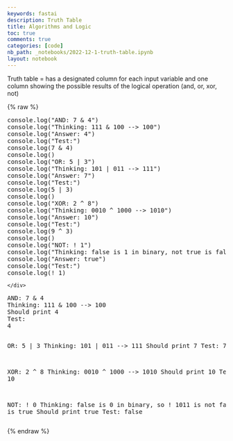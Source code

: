 ```yaml
---
keywords: fastai
description: Truth Table
title: Algorithms and Logic
toc: true
comments: true
categories: [code]
nb_path: _notebooks/2022-12-1-truth-table.ipynb
layout: notebook
---
```


<!--
#################################################
### THIS FILE WAS AUTOGENERATED! DO NOT EDIT! ###
#################################################
# file to edit: _notebooks/2022-12-1-truth-table.ipynb
-->

<div class="container" id="notebook-container">
        
<div class="cell border-box-sizing text_cell rendered"><div class="inner_cell">
<div class="text_cell_render border-box-sizing rendered_html">
<p>Truth table = has a designated column for each input variable and one column showing the possible results of the logical operation (and, or, xor, not)</p>

</div>
</div>
</div>
    {% raw %}
    
<div class="cell border-box-sizing code_cell rendered">
<div class="input">

<div class="inner_cell">
    <div class="input_area">
<div class=" highlight hl-javascript"><pre><span></span><span class="nx">console</span><span class="p">.</span><span class="nx">log</span><span class="p">(</span><span class="s2">&quot;AND: 7 &amp; 4&quot;</span><span class="p">)</span>
<span class="nx">console</span><span class="p">.</span><span class="nx">log</span><span class="p">(</span><span class="s2">&quot;Thinking: 111 &amp; 100 --&gt; 100&quot;</span><span class="p">)</span>
<span class="nx">console</span><span class="p">.</span><span class="nx">log</span><span class="p">(</span><span class="s2">&quot;Answer: 4&quot;</span><span class="p">)</span>
<span class="nx">console</span><span class="p">.</span><span class="nx">log</span><span class="p">(</span><span class="s2">&quot;Test:&quot;</span><span class="p">)</span>
<span class="nx">console</span><span class="p">.</span><span class="nx">log</span><span class="p">(</span><span class="mf">7</span> <span class="o">&amp;</span> <span class="mf">4</span><span class="p">)</span>
<span class="nx">console</span><span class="p">.</span><span class="nx">log</span><span class="p">()</span>
<span class="nx">console</span><span class="p">.</span><span class="nx">log</span><span class="p">(</span><span class="s2">&quot;OR: 5 | 3&quot;</span><span class="p">)</span>
<span class="nx">console</span><span class="p">.</span><span class="nx">log</span><span class="p">(</span><span class="s2">&quot;Thinking: 101 | 011 --&gt; 111&quot;</span><span class="p">)</span>
<span class="nx">console</span><span class="p">.</span><span class="nx">log</span><span class="p">(</span><span class="s2">&quot;Answer: 7&quot;</span><span class="p">)</span>
<span class="nx">console</span><span class="p">.</span><span class="nx">log</span><span class="p">(</span><span class="s2">&quot;Test:&quot;</span><span class="p">)</span>
<span class="nx">console</span><span class="p">.</span><span class="nx">log</span><span class="p">(</span><span class="mf">5</span> <span class="o">|</span> <span class="mf">3</span><span class="p">)</span>
<span class="nx">console</span><span class="p">.</span><span class="nx">log</span><span class="p">()</span>
<span class="nx">console</span><span class="p">.</span><span class="nx">log</span><span class="p">(</span><span class="s2">&quot;XOR: 2 ^ 8&quot;</span><span class="p">)</span>
<span class="nx">console</span><span class="p">.</span><span class="nx">log</span><span class="p">(</span><span class="s2">&quot;Thinking: 0010 ^ 1000 --&gt; 1010&quot;</span><span class="p">)</span>
<span class="nx">console</span><span class="p">.</span><span class="nx">log</span><span class="p">(</span><span class="s2">&quot;Answer: 10&quot;</span><span class="p">)</span>
<span class="nx">console</span><span class="p">.</span><span class="nx">log</span><span class="p">(</span><span class="s2">&quot;Test:&quot;</span><span class="p">)</span>
<span class="nx">console</span><span class="p">.</span><span class="nx">log</span><span class="p">(</span><span class="mf">9</span> <span class="o">^</span> <span class="mf">3</span><span class="p">)</span>
<span class="nx">console</span><span class="p">.</span><span class="nx">log</span><span class="p">()</span>
<span class="nx">console</span><span class="p">.</span><span class="nx">log</span><span class="p">(</span><span class="s2">&quot;NOT: ! 1&quot;</span><span class="p">)</span>
<span class="nx">console</span><span class="p">.</span><span class="nx">log</span><span class="p">(</span><span class="s2">&quot;Thinking: false is 1 in binary, not true is false&quot;</span><span class="p">)</span>
<span class="nx">console</span><span class="p">.</span><span class="nx">log</span><span class="p">(</span><span class="s2">&quot;Answer: true&quot;</span><span class="p">)</span>
<span class="nx">console</span><span class="p">.</span><span class="nx">log</span><span class="p">(</span><span class="s2">&quot;Test:&quot;</span><span class="p">)</span>
<span class="nx">console</span><span class="p">.</span><span class="nx">log</span><span class="p">(</span><span class="o">!</span> <span class="mf">1</span><span class="p">)</span>
</pre></div>

    </div>
</div>
</div>

<div class="output_wrapper">
<div class="output">

<div class="output_area">

<div class="output_subarea output_stream output_stdout output_text">
<pre>AND: 7 &amp; 4
Thinking: 111 &amp; 100 --&gt; 100
Should print 4
Test:
4

OR: 5 | 3
Thinking: 101 | 011 --&gt; 111
Should print 7
Test:
7

XOR: 2 ^ 8
Thinking: 0010 ^ 1000 --&gt; 1010
Should print 10
Test:
10

NOT: ! 0
Thinking: false is 0 in binary, so ! 1011 is not false which is true
Should print true
Test:
false
</pre>
</div>
</div>

</div>
</div>

</div>
    {% endraw %}

</div>
 

